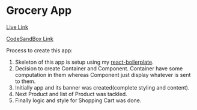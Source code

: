 # Grocery App

[Live Link](https://o74z0n93zq.codesandbox.io/)

[CodeSandBox Link](https://codesandbox.io/s/o74z0n93zq)

Process to create this app:
1. Skeleton of this app is setup using my [react-boilerplate](https://github.com/dhruv3/react-boilerplate).
2. Decision to create Container and Component. Container have some computation in them whereas Component just display whatever is
sent to them.
3. Initially app and its banner was created(complete styling and content).
4. Next Product and list of Product was tackled.
5. Finally logic and style for Shopping Cart was done.

